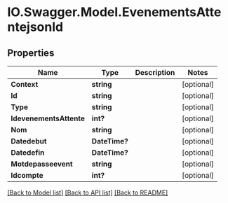 # IO.Swagger.Model.EvenementsAttentejsonld
## Properties

Name | Type | Description | Notes
------------ | ------------- | ------------- | -------------
**Context** | **string** |  | [optional] 
**Id** | **string** |  | [optional] 
**Type** | **string** |  | [optional] 
**IdevenementsAttente** | **int?** |  | [optional] 
**Nom** | **string** |  | [optional] 
**Datedebut** | **DateTime?** |  | [optional] 
**Datedefin** | **DateTime?** |  | [optional] 
**Motdepasseevent** | **string** |  | [optional] 
**Idcompte** | **int?** |  | [optional] 

[[Back to Model list]](../README.md#documentation-for-models) [[Back to API list]](../README.md#documentation-for-api-endpoints) [[Back to README]](../README.md)

